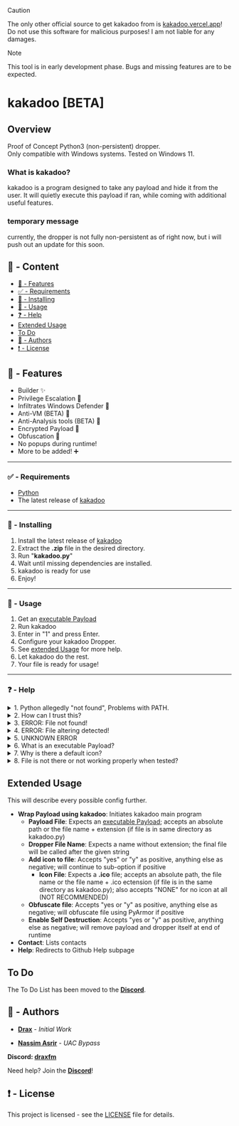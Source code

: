 > [!CAUTION]
> The only other official source to get kakadoo from is [kakadoo.vercel.app](https://kakadoo.vercel.app)!  
> Do not use this software for malicious purposes! I am not liable for any damages.

> [!NOTE]
> This tool is in early development phase. Bugs and missing features are to be expected.

# kakadoo [BETA]

## Overview

Proof of Concept Python3 (non-persistent) dropper.  
Only compatible with Windows systems. Tested on Windows 11.

### What is kakadoo?
kakadoo is a program designed to take any payload and hide it from the user. It will quietly execute this payload if ran, while coming with additional useful features.

### temporary message
currently, the dropper is not fully non-persistent as of right now, but i will push out an update for this soon.

## :large_blue_circle: - Content
- [:100: - Features](#features)
- [:white_check_mark: - Requirements](#requirements)
- [:hammer: - Installing](#installing)
- [:toolbox:  - Usage](#usage)
- [:question:  - Help](#help)
- [Extended Usage](#extendedusage)
- [To Do](#todo)
- [:wave: - Authors](#authors)
- [:exclamation: - License](#license)

## <a id="features"></a> :100: - Features

- Builder :sparkles:
- Privilege Escalation :key:
- Infiltrates Windows Defender :syringe:
- Anti-VM (BETA) :round_pushpin:
- Anti-Analysis tools (BETA) :round_pushpin:
- Encrypted Payload :syringe:
- Obfuscation :key:
- No popups during runtime!
- More to be added! :heavy_plus_sign:

---

### <a id="requirements"></a> :white_check_mark: - Requirements

* [Python](https://www.python.org)
* The latest release of [kakadoo](https://github.com/DraxFM/kakadoo/releases/latest/download/draxfm-kakadoo.zip)

---

### <a id="installing"></a> :hammer: - Installing

1. Install the latest release of [kakadoo](https://github.com/DraxFM/kakadoo/releases/latest/download/draxfm-kakadoo.zip)
2. Extract the **.zip** file in the desired directory.
3. Run "**kakadoo.py**"
4. Wait until missing dependencies are installed.
5. kakadoo is ready for use
6. Enjoy!

---

### <a id="usage"></a> :toolbox: - Usage

1. Get an [executable Payload](#help)
2. Run kakadoo
3. Enter in "1" and press Enter.
4. Configure your kakadoo Dropper.
5. See [extended Usage](#extendedusage) for more help.
6. Let kakadoo do the rest.
7. Your file is ready for usage!

---

### <a id="help"></a> :question: - Help

<details>
<summary>1. Python allegedly "not found", Problems with PATH.</summary>
 A common problem lots of users have with this program is not caused by me or my program, it's caused by Python. Upon installing Python you have to select the option "Add python.exe to PATH". Unfortunately this box is **NOT** ticked by default. If you already have 
 Python installed, there's still a way to avoid a reinstallation. You can look up a tutorial on how to manually extend PATH to include Python.
</details>

<details>
<summary>2. How can I trust this?</summary>
 You can easily view the source code of the project by opening the .py files in an IDE. I never had any malicious code in any of my projects and it will be like this forever.
</details>

<details>
<summary>3. ERROR: File not found!</summary>
 This error indicates that files that kakadoo requires, are missing. Reinstall the program and make sure not to tinker with any names or directories of the different kakadoo-installed files.
</details>

<details>
<summary>4. ERROR: File altering detected!</summary>
 This error usually indicates that the user has tampered with kakadoo. Tampering with the file in small ways introduces bugs, which is why this is detected and blocked.
</details>

<details>
<summary>5. UNKNOWN ERROR</summary>
 As the name suggests, this is an unexpected error that should not occur. Report any unknown errors to me. To establish contact, join the Discord Server, which can be found in the Authors Section.
</details>

<details>
<summary>6. What is an executable Payload?</summary>
 An executable Payload is a file that can be interpreted by Windows to run code. The most common example are files with the .exe extension, but there are also other extensions that are executable.
</details>

<details>
<summary>7. Why is there a default icon?</summary>
 Using no icon at all, will lead to the resulting file being wrongfully detected as ransomware and raise detection rate by over 20%. If you insist on using no icon at all, specify that you want to add an icon in the Builder and enter in "NONE" (case sensitive!) as the icon path. This is not recommended!
</details>

<details>
<summary>8. File is not there or not working properly when tested?</summary>
 This can obviously be a bug, if there is an error shown, please contact me so I can improve my software. Otherwise, this won't work because of your antivirus. As my files are not fully undetected, your AV might think that you installed a virus (even though you created 
 it) and break it/parts of it or even delete it. To fix this, simply turn off your Antivirus and then create your file or add the file as extension so it doesn't get locked.
</details>

## <a id="extendedusage"></a>Extended Usage

This will describe every possible config further.

* **Wrap Payload using kakadoo**: Initiates kakadoo main program
  * **Payload File**: Expects an [executable Payload](#help); accepts an absolute path or the file name + extension (if file is in same directory as kakadoo.py)
  * **Dropper File Name**: Expects a name without extension; the final file will be called after the given string
  * **Add icon to file**: Accepts "yes" or "y" as positive, anything else as negative; will continue to sub-option if positive
    * **Icon File**: Expects a **.ico** file; accepts an absolute path, the file name or the file name + .ico ectension (if file is in the same directory as kakadoo.py); also accepts "NONE" for no icon at all (NOT RECOMMENDED)
  * **Obfuscate file**: Accepts "yes or "y" as positive, anything else as negative; will obfuscate file using PyArmor if positive
  * **Enable Self Destruction**: Accepts "yes or "y" as positive, anything else as negative; will remove payload and dropper itself at end of runtime
* **Contact**: Lists contacts
* **Help**: Redirects to Github Help subpage

## <a id="todo"></a>To Do

The To Do List has been moved to the [**Discord**](https://discord.gg/sEXECdC3Et).

## <a id="authors"></a> :wave: - Authors

* [**Drax**](https://github.com/DraxFM) - *Initial Work*

* [**Nassim Asrir**](https://cxsecurity.com/author/Nassim+Asrir/1/) - *UAC Bypass*

**Discord: [draxfm](https://discord.com/users/654343206275907585)**

Need help? Join the [**Discord**](https://discord.gg/sEXECdC3Et)!

## <a id="license"></a> :exclamation: - License

This project is licensed - see the [LICENSE](LICENSE) file for details.
